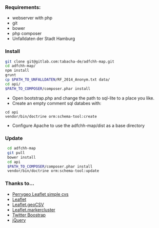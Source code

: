 ### Requirements:

* webserver with php 
* git
* bower
* php composer
* Unfalldaten der Stadt Hamburg

### Install

``` bash
git clone git@gitlab.com:tabacha-de/adfchh-map.git
cd adfchh-map/
npm install
grunt
cp $PATH_TO_UNFALLDATEN/RF_2014_Anonym.txt data/
cd api/
$PATH_TO_COMPOSER/composer.phar install
```

* Open bootstrap.php and change the path to sql-lite to a place you like.
* Create an empty comment sql databes with:
``` 
cd api
vendor/bin/doctrine orm:schema-tool:create
```
* Configure Apache to use the adfchh-map/dist as a base directory

### Update
``` bash
 cd adfchh-map
 git pull
 bower install
 cd api
 $PATH_TO_COMPOSER/composer.phar install
 vendor/bin/doctrine orm:schema-tool:update
```

### Thanks to...
* [Perrygeo Leaflet simple cvs](https://github.com/perrygeo/leaflet-simple-csv)
* [Leaflet](https://github.com/Leaflet/Leaflet)
* [Leaflet.geoCSV](https://github.com/joker-x/Leaflet.geoCSV)
* [Leaflet.markercluster](https://github.com/Leaflet/Leaflet.markercluster)
* [Twitter Boostrap](http://twitter.github.io/bootstrap/)
* [jQuery](http://jquery.com/)